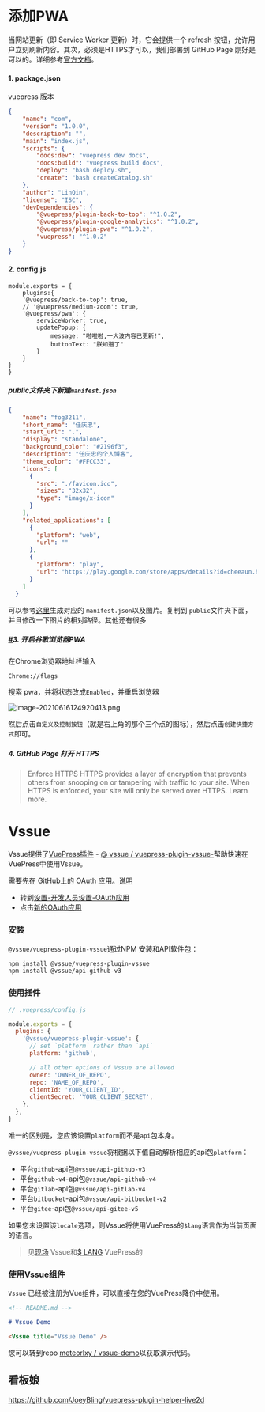# 添加PWA

当网站更新（即 Service Worker 更新）时，它会提供一个 refresh 按钮，允许用户立刻刷新内容。其次，必须是HTTPS才可以，我们部署到 GitHub Page 刚好是可以的。详细参考[官方文档](https://v1.vuepress.vuejs.org/plugin/official/plugin-pwa.html)。

#### 1. package.json

vuepress 版本

```json
{
	"name": "com",
	"version": "1.0.0",
	"description": "",
	"main": "index.js",
	"scripts": {
		"docs:dev": "vuepress dev docs",
		"docs:build": "vuepress build docs",
		"deploy": "bash deploy.sh",
		"create": "bash createCatalog.sh"
	},
	"author": "LinQin",
	"license": "ISC",
	"devDependencies": {
		"@vuepress/plugin-back-to-top": "^1.0.2",
		"@vuepress/plugin-google-analytics": "^1.0.2",
		"@vuepress/plugin-pwa": "^1.0.2",
		"vuepress": "^1.0.2"
	}
}
```

#### 2. config.js

```vue
module.exports = {
    plugins:{
    '@vuepress/back-to-top': true,
    // '@vuepress/medium-zoom': true,
    '@vuepress/pwa': {
        serviceWorker: true,
        updatePopup: {
            message: "啦啦啦,一大波内容已更新!",
            buttonText: "朕知道了"
        }
    }
}
}
```

##### public文件夹下新建`manifest.json`

```json
{
    "name": "fog3211",
    "short_name": "任庆忠",
    "start_url": ".",
    "display": "standalone",
    "background_color": "#2196f3",
    "description": "任庆忠的个人博客",
    "theme_color": "#FFCC33",
    "icons": [
      {
        "src": "./favicon.ico",
        "sizes": "32x32",
        "type": "image/x-icon"
      }
    ],
    "related_applications": [
      {
        "platform": "web",
        "url": ""
      },
      {
        "platform": "play",
        "url": "https://play.google.com/store/apps/details?id=cheeaun.hackerweb"
      }
    ]
  }
```

可以参考[这里](https://app-manifest.firebaseapp.com/)生成对应的 `manifest.json`以及图片。复制到 `public`文件夹下面，并且修改一下图片的相对路径。其他还有很多

##### [#](https://fog3211.com/blog/vuepress-blog.html#%E5%BC%80%E5%90%AF%E8%B0%B7%E6%AD%8C%E6%B5%8F%E8%A7%88%E5%99%A8pwa)3. 开启谷歌浏览器PWA

在Chrome浏览器地址栏输入

```bash
Chrome://flags
```

搜索 pwa，并将状态改成`Enabled`，并重启浏览器

![image-20210616124920413.png](https://gitee.com/linqin07/pic/raw/master/image-20210616124920413.png)

然后点击`自定义及控制按钮`（就是右上角的那个三个点的图标），然后点击`创建快捷方式`即可。

##### 4. GitHub Page 打开 HTTPS

> Enforce HTTPS 
> HTTPS provides a layer of encryption that prevents others from snooping on or tampering with traffic to your site.
> When HTTPS is enforced, your site will only be served over HTTPS. Learn more.



# Vssue

Vssue提供了[VuePress插件](https://vuepress.vuejs.org/plugin/) - [@ vssue / vuepress-plugin-vssue-](https://www.npmjs.com/package/@vssue/vuepress-plugin-vssue)帮助快速在VuePress中使用Vssue。

需要先在 GitHub上的 OAuth 应用。[说明](https://vssue.js.org/guide/github.html#create-a-new-oauth-app)

- 转到[设置-开发人员设置-OAuth应用](https://github.com/settings/developers)
- 点击[新的OAuth应用](https://github.com/settings/applications/new)

### 安装

`@vssue/vuepress-plugin-vssue`通过NPM 安装和API软件包：

```bash
npm install @vssue/vuepress-plugin-vssue
npm install @vssue/api-github-v3
```

### 使用插件

```js
// .vuepress/config.js

module.exports = {
  plugins: {
    '@vssue/vuepress-plugin-vssue': {
      // set `platform` rather than `api`
      platform: 'github',

      // all other options of Vssue are allowed
      owner: 'OWNER_OF_REPO',
      repo: 'NAME_OF_REPO',
      clientId: 'YOUR_CLIENT_ID',
      clientSecret: 'YOUR_CLIENT_SECRET',
    },
  },
}
```

唯一的区别是，您应该设置`platform`而不是`api`包本身。

`@vssue/vuepress-plugin-vssue`将根据以下值自动解析相应的api包`platform`：

- 平台`github`-api包`@vssue/api-github-v3`
- 平台`github-v4`-api包`@vssue/api-github-v4`
- 平台`gitlab`-api包`@vssue/api-gitlab-v4`
- 平台`bitbucket`-api包`@vssue/api-bitbucket-v2`
- 平台`gitee`-api包`@vssue/api-gitee-v5`

如果您未设置该`locale`选项，则Vssue将使用VuePress的`$lang`语言作为当前页面的语言。

> 见[现场](https://vssue.js.org/options/#locale) Vssue和[$ LANG](https://vuepress.vuejs.org/guide/global-computed.html#lang) VuePress的

### 使用Vssue组件

`Vssue` 已经被注册为Vue组件，可以直接在您的VuePress降价中使用。

```md
<!-- README.md -->

# Vssue Demo

<Vssue title="Vssue Demo" />
```

您可以转到repo [meteorlxy / vssue-demo](https://github.com/meteorlxy/vssue-demo)以获取演示代码。

## 看板娘

https://github.com/JoeyBling/vuepress-plugin-helper-live2d